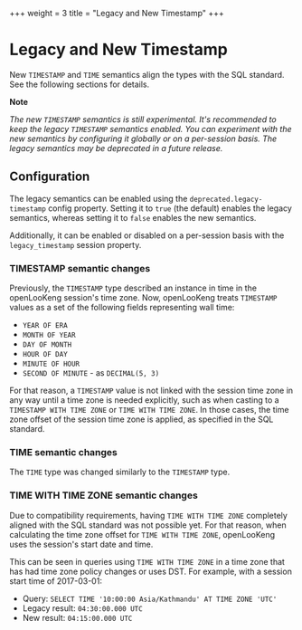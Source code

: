 +++
weight = 3
title = "Legacy and New Timestamp"
+++

Legacy and New Timestamp
========================

New `TIMESTAMP` and `TIME` semantics align the types with the SQL standard. See the following sections for details.


**Note**

*The new `TIMESTAMP` semantics is still experimental. It\'s recommended* *to keep the legacy `TIMESTAMP` semantics enabled. You can experiment* *with the new semantics by configuring it globally or on a per-session* *basis. The legacy semantics may be deprecated in a future release.*


Configuration
-------------

The legacy semantics can be enabled using the `deprecated.legacy-timestamp` config property. Setting it to `true` (the default) enables the legacy semantics, whereas setting it to `false` enables the new semantics.

Additionally, it can be enabled or disabled on a per-session basis with the `legacy_timestamp` session property.

### TIMESTAMP semantic changes

Previously, the `TIMESTAMP` type described an instance in time in the openLooKeng session\'s time zone. Now, openLooKeng treats `TIMESTAMP` values as a set of the following fields representing wall time:

-   `YEAR OF ERA`
-   `MONTH OF YEAR`
-   `DAY OF MONTH`
-   `HOUR OF DAY`
-   `MINUTE OF HOUR`
-   `SECOND OF MINUTE` - as `DECIMAL(5, 3)`

For that reason, a `TIMESTAMP` value is not linked with the session time zone in any way until a time zone is needed explicitly, such as when casting to a `TIMESTAMP WITH TIME ZONE` or `TIME WITH TIME ZONE`. In
those cases, the time zone offset of the session time zone is applied, as specified in the SQL standard.

### TIME semantic changes

The `TIME` type was changed similarly to the `TIMESTAMP` type.

### TIME WITH TIME ZONE semantic changes

Due to compatibility requirements, having `TIME WITH TIME ZONE` completely aligned with the SQL standard was not possible yet. For that reason, when calculating the time zone offset for `TIME WITH TIME ZONE`, openLooKeng uses the session\'s start date and time.

This can be seen in queries using `TIME WITH TIME ZONE` in a time zone that has had time zone policy changes or uses DST. For example, with a session start time of 2017-03-01:

-   Query: `SELECT TIME '10:00:00 Asia/Kathmandu' AT TIME ZONE 'UTC'`
-   Legacy result: `04:30:00.000 UTC`
-   New result: `04:15:00.000 UTC`

